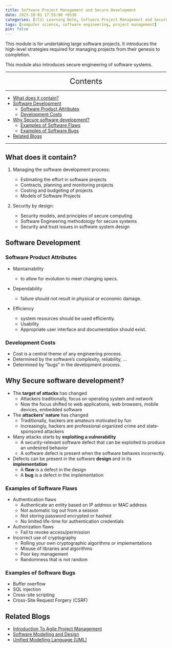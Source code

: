 ```yaml
---
title: Software Project Management and Secure Development
date: 2023-10-01 17:55:00 +0530
categories: [(CS) Learning Note, Software Project Management and Secure Development]
tags: [computer science, software engineering, project management]
pin: false
---
```


This module is for undertaking large software projects. It introduces the high-level strategies required for managing projects from their genesis to completion.

This module also introduces secure engineering of software systems. 

---
<center><font size='5'> Contents </font></center>

---

<!-- TOC -->
  * [What does it contain?](#what-does-it-contain)
  * [Software Development](#software-development)
    * [Software Product Attributes](#software-product-attributes)
    * [Development Costs](#development-costs)
  * [Why Secure software development?](#why-secure-software-development)
    * [Examples of Software Flaws](#examples-of-software-flaws)
    * [Examples of Software Bugs](#examples-of-software-bugs)
  * [Related Blogs](#related-blogs)
<!-- TOC -->

---

## What does it contain?

1. Managing the software development process: 

   - Estimating the effort in software projects
   - Contracts, planning and monitoring projects
   - Costing and budgeting of projects
   - Models of Software Projects

2. Security by design:

   - Security models, and principles of secure computing
   - Software Engineering methodology for secure systems
   - Security and trust issues in software system design

## Software Development

### Software Product Attributes

- Maintainability
  - to allow for evolution to meet changing specs.

- Dependability
  - failure should not result in physical or economic damage.
- Efficiency 
  - system resources should be used efficiently. 
  - Usability 
  - Appropriate user interface and documentation should exist.

### Development Costs

- Cost is a central theme of any engineering process.
- Determined by the software’s complexity, reliability, ...
- Determined by “bugs” in the development process.

## Why Secure software development?

- The **target of attacks** has changed
  - Attackers traditionally, focus on operating system and network
  - Now the focus shifted to web applications, web browsers, mobile devices, embedded software
- The **attackers’ nature** has changed
  - Traditionally, hackers are amateurs motivated by fun
  - Increasingly, hackers are professional organized crime and state-sponsored attackers
- Many attacks starts by **exploiting a vulnerability**
  - A security-relevant software defect that can be exploited to produce an undesired behavior
  - A software defect is present when the software behaves incorrectly.
- Defects can be present in the software **design** and in its **implementation**
  - A **flaw** is a defect in the design
  - A **bug** is a defect in the implementation

### Examples of Software Flaws

- Authentication flaws
  - Authenticate an entity based on IP address or MAC address
  - Not automatic log out from a session
  - Not storing password encrypted or hashed
  - No limited life-time for authentication credentials
- Authorization flaws
  - Fail to revoke access/permission
- Incorrect use of cryptography
  - Rolling your own cryptographic algorithms or implementations
  - Misuse of libraries and algorithms
  - Poor key management
  - Randomness that is not random

### Examples of Software Bugs

- Buffer overflow
- SQL injection
- Cross-site scripting
- Cross-Site Request Forgery (CSRF)

## Related Blogs

- [Introduction To Agile Project Management](/posts/Introduction-To-Agile-Project-Management/)
- [Software Modelling and Design](/posts/Software-Modelling-and-Design/)
- [Unified Modelling Language (UML)](/posts/Unified-Modelling-Language-(UML)/)
